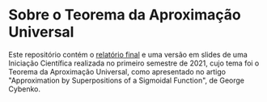# Sobre o Teorema da Aproximação Universal

Este repositório contém o [relatório final](./relatorio/relatorio.pdf) e uma versão em slides de uma
Iniciação Científica realizada no primeiro semestre de 2021, cujo tema
foi o Teorema da Aproximação Universal, como apresentado no artigo
"Approximation by Superpositions of a Sigmoidal Function", de George
Cybenko.
